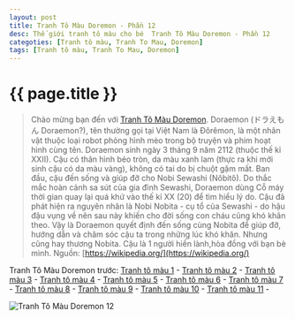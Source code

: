 ```yaml
---
layout: post
title: Tranh Tô Màu Doremon - Phần 12
desc: Thế giới tranh tô màu cho bé  Tranh Tô Màu Doremon - Phần 12
categoties: [Tranh tô màu, Tranh To Mau, Doremon]
tags: [Tranh tô màu, Tranh To Mau, Doremon]
---
```

{{ page.title }}
================
> Chào mừng bạn đến với [Tranh Tô Màu Doremon](http://tranhtomau.net/). Doraemon (ドラえもん Doraemon?), tên thường gọi tại Việt Nam là Đôrêmon, là một nhân vật thuộc loại robot phỏng hình mèo trong bộ truyện và phim hoạt hình cùng tên. Doraemon sinh ngày 3 tháng 9 năm 2112 (thuộc thế kỉ XXII). Cậu có thân hình béo tròn, da màu xanh lam (thực ra khi mới sinh cậu có da màu vàng), không có tai do bị chuột gặm mất. Ban đầu, cậu đến sống và giúp đỡ cho Nobi Sewashi (Nôbitô). Do thắc mắc hoàn cảnh sa sút của gia đình Sewashi, Doraemon dùng Cỗ máy thời gian quay lại quá khứ vào thế kỉ XX (20) để tìm hiểu lý do. Cậu đã phát hiện ra nguyên nhân là Nobi Nobita - cụ tổ của Sewashi - do hậu đậu vụng về nên sau này khiến cho đời sống con cháu cũng khó khăn theo. Vậy là Doraemon quyết định đến sống cùng Nobita để giúp đỡ, hướng dẫn và chăm sóc cậu ta trong những lúc khó khăn. Nhưng cũng hay thương Nobita. Cậu là 1 người hiền lành,hòa đồng với bạn bè mình. Nguồn: [https://wikipedia.org/](https://wikipedia.org/)

Tranh Tô Màu Doremon trước: [Tranh tô màu 1](http://tranhtomau.net/2018/01/22/Tranh-To-Mau-Doremon-phan-1.html) - [Tranh tô màu 2](http://tranhtomau.net/2018/01/22/Tranh-To-Mau-Doremon-phan-2.html) - [Tranh tô màu 3](http://tranhtomau.net/2018/01/22/Tranh-To-Mau-Doremon-phan-3.html) - [Tranh tô màu 4](http://tranhtomau.net/2018/01/22/Tranh-To-Mau-Doremon-phan-4.html) - [Tranh tô màu 5](http://tranhtomau.net/2018/01/22/Tranh-To-Mau-Doremon-phan-5.html) - [Tranh tô màu 6](http://tranhtomau.net/2018/01/22/Tranh-To-Mau-Doremon-phan-6.html) - [Tranh tô màu 7](http://tranhtomau.net/2018/01/22/Tranh-To-Mau-Doremon-phan-7.html) - [Tranh tô màu 8](http://tranhtomau.net/2018/01/22/Tranh-To-Mau-Doremon-phan-8.html) - [Tranh tô màu 9](http://tranhtomau.net/2018/01/22/Tranh-To-Mau-Doremon-phan-9.html) - [Tranh tô màu 10](http://tranhtomau.net/2018/01/22/Tranh-To-Mau-Doremon-phan-10.html) - [Tranh tô màu 11](http://tranhtomau.net/2018/01/22/Tranh-To-Mau-Doremon-phan-11.html) - 

![Tranh Tô Màu Doremon 12](http://tranhtomau.net/img1/Tranh-To-Mau-Doremon%20(12).jpg "Tranh Tô Màu Doremon 12")

<script async src="//pagead2.googlesyndication.com/pagead/js/adsbygoogle.js"></script><!-- TextAds-Responsive --><ins class="adsbygoogle" style="display:block" data-ad-client="ca-pub-6753140515841889" data-ad-slot="9811874670" data-ad-format="auto"></ins><script> (adsbygoogle = window.adsbygoogle || []).push({}); </script>


